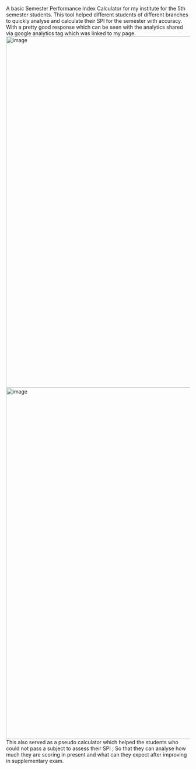 A basic Semester Performance Index Calculator for my institute for the 5th semester students.
This tool helped different students of different branches to quickly analyse and calculate their SPI for the semester with accuracy.
With a pretty good response which can be seen with the analytics shared via google analytics tag which was linked to my page.
<img width="960" alt="image" src="https://github.com/Harsh-KumarJha/SPI-calculator-website/assets/121922047/332928f1-1792-4030-a890-f3674480c407">
<img width="960" alt="image" src="https://github.com/Harsh-KumarJha/SPI-calculator-website/assets/121922047/a46dad93-6502-4607-8a55-acb9b1cad873">
This also served as a pseudo calculator which helped the students who could not pass a subject to assess their SPI ; So that they can analyse how much they are scoring in present and what can they expect after improving in supplementary exam.
